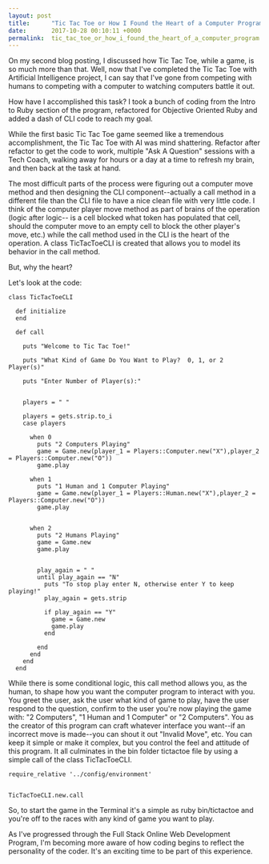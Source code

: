 ```yaml
---
layout: post
title:      "Tic Tac Toe or How I Found the Heart of a Computer Program"
date:       2017-10-28 00:10:11 +0000
permalink:  tic_tac_toe_or_how_i_found_the_heart_of_a_computer_program
---
```



On my second blog posting, I discussed how Tic Tac Toe, while a game, is so much more than that.
Well, now that I've completed the Tic Tac Toe with Artificial Intelligence project, I can say that I've gone from competing with humans to competing with a computer to watching computers battle it out.

How have I accomplished this task?  I took a bunch of coding from the lntro to Ruby section of the program, refactored for Objective Oriented Ruby and added a  dash of CLI code to reach my goal.

While the first basic Tic Tac Toe game seemed like a tremendous accomplishment, the Tic Tac Toe with AI was mind shattering.  Refactor after refactor to get the code to work, multiple "Ask A Question" sessions with a Tech Coach, walking away for hours or a day at a time to refresh my brain, and then back at the task at hand.

The most difficult parts of the process were figuring out a computer move method and then designing the CLI component--actually a call method in a different file than the CLI file to have a nice clean file with very little code.  I think of the computer player move method as part of brains of the operation (logic after logic-- is a cell blocked what token has populated that cell, should the computer move to an empty cell to block the other player's move, etc.) while the call method used in the CLI is the heart of the operation.   A class TicTacToeCLI is created that allows you to model its behavior in the call method.

But, why the heart?

Let's look at the code:

```
class TicTacToeCLI

  def initialize
  end

  def call

    puts "Welcome to Tic Tac Toe!"

    puts "What Kind of Game Do You Want to Play?  0, 1, or 2 Player(s)"

    puts "Enter Number of Player(s):"


    players = " "

    players = gets.strip.to_i
    case players

      when 0
        puts "2 Computers Playing"
        game = Game.new(player_1 = Players::Computer.new("X"),player_2 = Players::Computer.new("O"))
        game.play

      when 1
        puts "1 Human and 1 Computer Playing"
        game = Game.new(player_1 = Players::Human.new("X"),player_2 = Players::Computer.new("O"))
        game.play


      when 2
        puts "2 Humans Playing"
        game = Game.new
        game.play


        play_again = " "
        until play_again == "N"
          puts "To stop play enter N, otherwise enter Y to keep playing!"
          play_again = gets.strip

          if play_again == "Y"
            game = Game.new
            game.play
          end

        end
      end
    end
  end
```
While there is some conditional logic, this call method allows you, as the human, to shape how you want the computer program to interact with you.  You greet the user, ask the user what kind of game to play, have the user respond to the question, confirm to the user you're now playing the game with: "2 Computers", "1 Human and 1 Computer" or "2 Computers".  You as the creator of this program can craft whatever interface you want--if an incorrect move is made--you can shout it out "Invalid Move", etc.  You can keep it simple or make it complex, but you control the feel and attitude of this program.  It all culminates in the bin folder tictactoe file by using a simple call of the class TicTacToeCLI.

```
require_relative '../config/environment'


TicTacToeCLI.new.call
```

So, to start the game in the Terminal it's a simple as ruby bin/tictactoe and you're off to the races with any kind of game you want to play.

As I've progressed through the Full Stack Online Web Development Program, I'm becoming more aware of how coding begins to reflect the personality of the coder.  It's an exciting time to be part of this experience.

